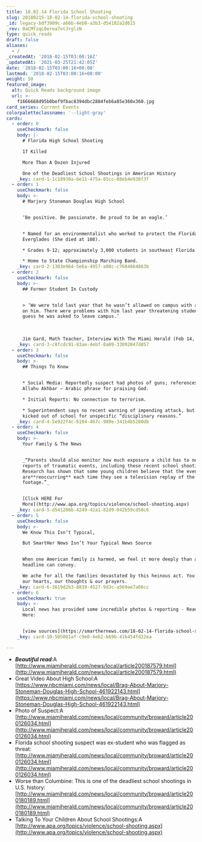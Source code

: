 ```yaml
---
title: 18.02.14 Florida School Shooting
slug: 20180215-18-02-14-florida-school-shooting
_id: legacy-bdf3909c-a66b-4eb0-a3b3-d54102a2d615
_rev: 0aCMfzqL0erea7otJrgliN
type: quick_reads
draft: false
aliases:
  - /
_createdAt: '2018-02-15T03:00:16Z'
_updatedAt: '2021-03-25T21:42:05Z'
date: '2018-02-15T03:00:16+00:00'
lastmod: '2018-02-15T03:00:16+00:00'
weight: 50
featured_image:
  alt: Quick Reads background image
  url: >-
    f1666668d95b0bef9fbac8394dbc2884feb6a85e360x360.jpg
card_series: Current Events
colorpaletteclassname: '--light-gray'
cards:
  - order: 0
    useCheckmark: false
    body: |-
      # Florida High School Shooting

      17 Killed

      More Than A Dozen Injured

      One of the Deadliest School Shootings in American History
    _key: card-1-1c18938a-6e11-475a-85cc-08eb4e938f3f
  - order: 1
    useCheckmark: false
    body: >-
      # Marjory Stoneman Douglas High School


      ‘Be positive. Be passionate. Be proud to be an eagle.’


      * Named for an environmentalist who worked to protect the Florida
      Everglades (She died at 108).

      * Grades 9-12; approximately 3,000 students in southeast Florida.

      * Home to State Championship Marching Band.
    _key: card-2-1303e964-5e6a-4957-a08c-c7684864863b
  - order: 2
    useCheckmark: false
    body: >-
      ## Former Student In Custody


      > ‘We were told last year that he wasn’t allowed on campus with a backpack
      on him. There were problems with him last year threatening students, and I
      guess he was asked to leave campus.’  
        
        
        
      Jim Gard, Math Teacher, Interview With The Miami Herald (Feb 14, 2018)
    _key: card-3-c8fcdc91-83ae-4ebf-8a09-33092047d857
  - order: 3
    useCheckmark: false
    body: >-
      ## Things To Know


      * Social Media: Reportedly suspect had photos of guns; references to
      Allahu Akhbar – Arabic phrase for praising God.

      * Initial Reports: No connection to terrorism.

      * Superintendent says no recent warning of impending attack, but suspect
      kicked out of school for unspecific “disciplinary reasons.”
    _key: card-4-5e922f4c-6104-467c-989e-341b4b5280db
  - order: 4
    useCheckmark: false
    body: >-
      Your Family & The News


      _“Parents should also monitor how much exposure a child has to news
      reports of traumatic events, including these recent school shootings.
      Research has shown that some young children believe that the events
      are**reoccurring** each time they see a television replay of the news
      footage.”_


      [Click HERE For
      More](http://www.apa.org/topics/violence/school-shooting.aspx)
    _key: card-5-d541286b-4249-42a1-82d9-042b59cd50c6
  - order: 5
    useCheckmark: false
    body: >-
      We Know This Isn’t Typical,  

      But SmartHer News Isn’t Your Typical News Source


      When one American family is harmed, we feel it more deeply than any
      headline can convey.  

      We ache for all the families devastated by this heinous act. You are in
      our hearts, our thoughts & our prayers.
    _key: card-6-3619d2b3-8839-4527-9d3c-a569ae7a66cc
  - order: 6
    useCheckmark: true
    body: >-
      Local news has provided some incredible photos & reporting - Read More
      Here:


      [view sources](https://smarthernews.com/18-02-14-florida-school-shooting/)
    _key: card-10-505081af-c9e0-4eb2-b69b-41b454fd22ea

---
```

* **_Beautiful read_**:A [http://www.miamiherald.com/news/local/article200187579.html](http://www.miamiherald.com/news/local/article200187579.html)
* Great Video About High School:A [https://www.nbcmiami.com/news/local/Brag-About-Marjory-Stoneman-Douglas-High-School-461922143.html](https://www.nbcmiami.com/news/local/Brag-About-Marjory-Stoneman-Douglas-High-School-461922143.html)
* Photo of Suspect:A [http://www.miamiherald.com/news/local/community/broward/article200126034.html](http://www.miamiherald.com/news/local/community/broward/article200126034.html)
* Florida school shooting suspect was ex-student who was flagged as threat: [http://www.miamiherald.com/news/local/community/broward/article200126034.html](http://www.miamiherald.com/news/local/community/broward/article200126034.html)
* Worse than Columbine: This is one of the deadliest school shootings in U.S. history: [http://www.miamiherald.com/news/local/community/broward/article200180189.html](http://www.miamiherald.com/news/local/community/broward/article200180189.html)
* Talking To Your Children About School Shootings:A [http://www.apa.org/topics/violence/school-shooting.aspx](http://www.apa.org/topics/violence/school-shooting.aspx)